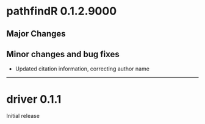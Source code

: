 # pathfindR 0.1.2.9000

## Major Changes

## Minor changes and bug fixes
- Updated citation information, correcting author name

***

# driver 0.1.1

Initial release
